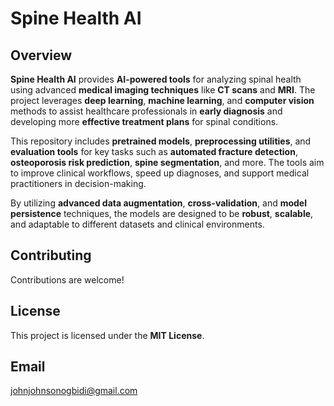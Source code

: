 
# **Spine Health AI**

## **Overview**
**Spine Health AI** provides **AI-powered tools** for analyzing spinal health using advanced **medical imaging techniques** like **CT scans** and **MRI**. The project leverages **deep learning**, **machine learning**, and **computer vision** methods to assist healthcare professionals in **early diagnosis** and developing more **effective treatment plans** for spinal conditions.

This repository includes **pretrained models**, **preprocessing utilities**, and **evaluation tools** for key tasks such as **automated fracture detection**, **osteoporosis risk prediction**, **spine segmentation**, and more. The tools aim to improve clinical workflows, speed up diagnoses, and support medical practitioners in decision-making.

By utilizing **advanced data augmentation**, **cross-validation**, and **model persistence** techniques, the models are designed to be **robust**, **scalable**, and adaptable to different datasets and clinical environments.

## **Contributing**
Contributions are welcome! 

## **License**
This project is licensed under the **MIT License**. 

## **Email**
johnjohnsonogbidi@gmail.com
